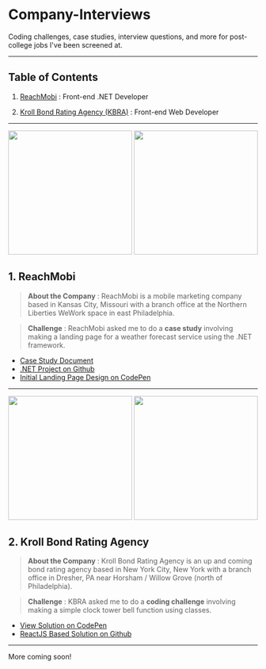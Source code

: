 # Company-Interviews

Coding challenges, case studies, interview questions, and more for post-college jobs I've been screened at.

---

## Table of Contents

1. [ReachMobi](#1-reachmobi) : Front-end .NET Developer

2. [Kroll Bond Rating Agency (KBRA)](#2-kroll-bond-rating-agency) : Front-end Web Developer

---

<p align="center">
  <img src="https://assets.dice.com/external/images/empLogos/f704817817a76a0531be8b5dfe090bb6.png" height="250" />
  <img src="https://preview.ibb.co/e3FDxk/scoutlooklogo.png" height="250" />
</p>

## 1. ReachMobi

> **About the Company** : ReachMobi is a mobile marketing company based in Kansas City, Missouri with a branch office at the Northern Liberties WeWork space in east Philadelphia.

> **Challenge** : ReachMobi asked me to do a **case study** involving making a landing page for a weather forecast service using the .NET framework.

- [Case Study Document](https://docs.google.com/document/d/1wemJg7qOxFM5pDCG3RyCtD9yGBhpKQ0ZjRgPZMKkBEU/edit)
- [.NET Project on Github](https://github.com/tehjawn/reachmobi)
- [Initial Landing Page Design on CodePen](https://codepen.io/tehjawn/pen/gRgpye)

---

<p align="center">
  <img src="http://www.aircraftinvestor.com/wp-content/uploads/2016/05/Kroll-Bond-Ratings-Agency-890x395.png" height="250"/>
  <img src="https://i.gyazo.com/4fa6564e41a8dbb832a1f407f8464a9d.png" height="250"/>
</p>

## 2. Kroll Bond Rating Agency

> **About the Company** : Kroll Bond Rating Agency is an up and coming bond rating agency based in New York City, New York with a branch office in Dresher, PA near Horsham / Willow Grove (north of Philadelphia).

> **Challenge** : KBRA asked me to do a **coding challenge** involving making a simple clock tower bell function using classes.

- [View Solution on CodePen](https://codepen.io/tehjawn/pen/KqgoQN)
- [ReactJS Based Solution on Github](https://github.com/tehjawn/kbra)

---

More coming soon!
